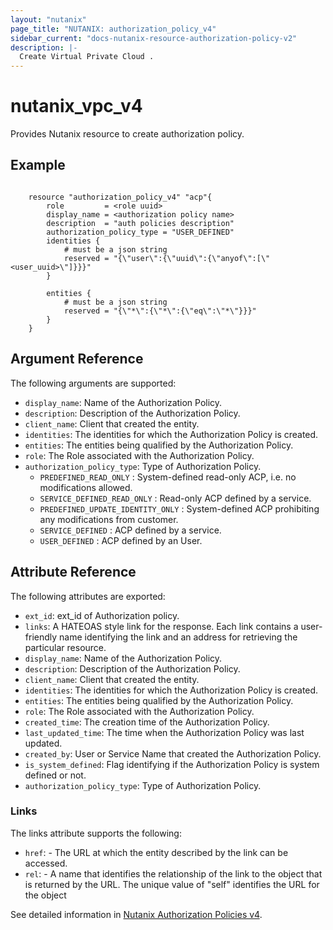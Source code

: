 ```yaml
---
layout: "nutanix"
page_title: "NUTANIX: authorization_policy_v4"
sidebar_current: "docs-nutanix-resource-authorization-policy-v2"
description: |-
  Create Virtual Private Cloud .
---
```


# nutanix_vpc_v4

Provides Nutanix resource to create authorization policy.


## Example

```hcl

    resource "authorization_policy_v4" "acp"{
        role         = <role uuid>
        display_name = <authorization policy name>
        description  = "auth policies description"
        authorization_policy_type = "USER_DEFINED"
        identities {
            # must be a json string 
            reserved = "{\"user\":{\"uuid\":{\"anyof\":[\"<user_uuid>\"]}}}"
        }
        
        entities {
            # must be a json string 
            reserved = "{\"*\":{\"*\":{\"eq\":\"*\"}}}"
        }
    }
```

## Argument Reference

The following arguments are supported:

* `display_name`: Name of the Authorization Policy.
* `description`: Description of the Authorization Policy.
* `client_name`: Client that created the entity.
* `identities`: The identities for which the Authorization Policy is created.
* `entities`: The entities being qualified by the Authorization Policy.
* `role`: The Role associated with the Authorization Policy.
* `authorization_policy_type`: Type of Authorization Policy.
    * `PREDEFINED_READ_ONLY` : System-defined read-only ACP, i.e. no modifications allowed.
    * `SERVICE_DEFINED_READ_ONLY` : Read-only ACP defined by a service.
    * `PREDEFINED_UPDATE_IDENTITY_ONLY` : System-defined ACP prohibiting any modifications from customer.
    * `SERVICE_DEFINED` : ACP defined by a service.
    * `USER_DEFINED` : ACP defined by an User.

## Attribute Reference

The following attributes are exported:
* `ext_id`: ext_id of Authorization policy.
* `links`: A HATEOAS style link for the response. Each link contains a user-friendly name identifying the link and an address for retrieving the particular resource.
* `display_name`: Name of the Authorization Policy.
* `description`: Description of the Authorization Policy.
* `client_name`: Client that created the entity.
* `identities`: The identities for which the Authorization Policy is created.
* `entities`: The entities being qualified by the Authorization Policy.
* `role`: The Role associated with the Authorization Policy.
* `created_time`: The creation time of the Authorization Policy.
* `last_updated_time`: The time when the Authorization Policy was last updated.
* `created_by`: User or Service Name that created the Authorization Policy.
* `is_system_defined`: Flag identifying if the Authorization Policy is system defined or not.
* `authorization_policy_type`: Type of Authorization Policy.


### Links

The links attribute supports the following:

* `href`: - The URL at which the entity described by the link can be accessed.
* `rel`: - A name that identifies the relationship of the link to the object that is returned by the URL. The unique value of "self" identifies the URL for the object


See detailed information in [Nutanix Authorization Policies v4](https://developers.nutanix.com/api-reference?namespace=iam&version=v4.0).

